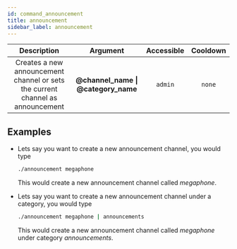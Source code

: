 ```yaml
---
id: command_announcement
title: announcement
sidebar_label: announcement
---
```


|                                     Description                                     |               Argument                | Accessible | Cooldown |
| :---------------------------------------------------------------------------------: | :-----------------------------------: | :--------: | :------: |
| Creates a new announcement channel or sets<br />the current channel as announcement | __@channel\_name \| @category\_name__ |  `admin`   |  `none`  |

## Examples

* Lets say you want to create a new announcement channel, you would type
    ```bash
    ./announcement megaphone
    ```

    This would create a new announcement channel called _megaphone_.

* Lets say you want to create a new announcement channel under a category, you would type
    ```bash
    ./announcement megaphone | announcements
    ```

    This would create a new announcement channel called _megaphone_ under category _announcements_.
